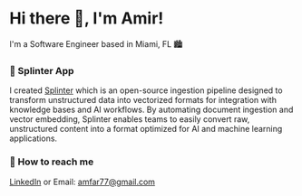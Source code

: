 # Hi there 👋, I'm Amir! 

I'm a Software Engineer based in Miami, FL 🏙

### 🚀 Splinter App 

I created [Splinter](https://splinter-app.github.io/) which is an open-source ingestion pipeline designed to transform unstructured data into vectorized formats for integration with knowledge bases and AI workflows. By automating document ingestion and vector embedding, Splinter enables teams to easily convert raw, unstructured content into a format optimized for AI and machine learning applications.

### 📧 How to reach me 
[LinkedIn](https://www.linkedin.com/in/amirsadeg) or Email: amfar77@gmail.com




<!--
**amirsadeghifar/amirsadeghifar** is a ✨ _special_ ✨ repository because its `README.md` (this file) appears on your GitHub profile.

Here are some ideas to get you started:

- 🔭 I’m currently working on ...
- 🌱 I’m currently learning ...
- 👯 I’m looking to collaborate on ...
- 🤔 I’m looking for help with ...
- 💬 Ask me about ...
- 📫 How to reach me: ...
- 😄 Pronouns: ...
- ⚡ Fun fact: ...
-->
